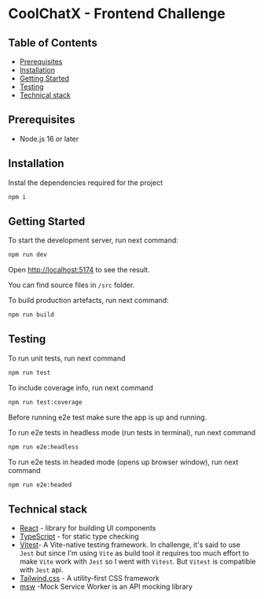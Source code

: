 # CoolChatX - Frontend Challenge

## Table of Contents

- [Prerequisites](#prerequisites)
- [Installation](#installation)
- [Getting Started](#getting-started)
- [Testing](#testing)
- [Technical stack](#technical-stack)

## Prerequisites

- Node.js 16 or later

## Installation

Instal the dependencies required for the project

```bash
npm i
```

## Getting Started

To start the development server, run next command:

```bash
npm run dev
```

Open [http://localhost:5174](http://localhost:5174) to see the result.

You can find source files in `/src` folder.

To build production artefacts, run next command:

```bash
npm run build
```

## Testing

To run unit tests, run next command

```bash
npm run test
```

To include coverage info, run next command

```bash
npm run test:coverage
```

Before running e2e test make sure the app is up and running.

To run e2e tests in headless mode (run tests in terminal), run next command

```bash
npm run e2e:headless
```

To run e2e tests in headed mode (opens up browser window), run next command

```bash
npm run e2e:headed
```

## Technical stack

- [React](https://react.dev) - library for building UI components
- [TypeScript](https://www.typescriptlang.org/docs/) - for static type checking
- [Vitest](https://vitest.dev/)- A Vite-native testing framework. In challenge, it's said to use `Jest` but since I'm using `Vite` as build tool it requires too much effort to make `Vite` work with `Jest` so I went with `Vitest`. But `Vitest` is compatible with `Jest` api.
- [Tailwind.css](https://tailwindcss.com/docs/installation) - A utility-first CSS framework
- [msw](https://mswjs.io/) -Mock Service Worker is an API mocking library
```
